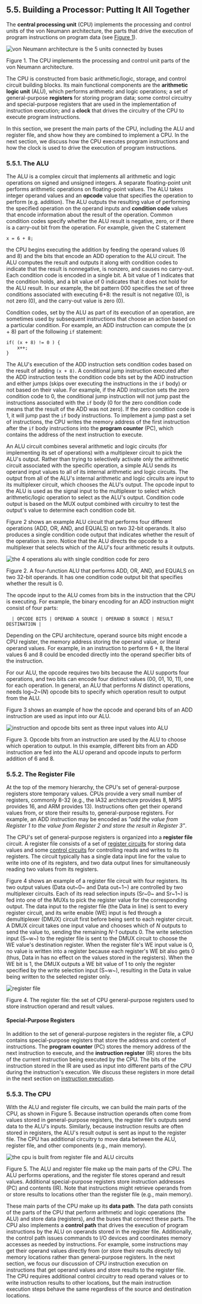 
## 5.5. Building a Processor: Putting It All Together 

The **central processing unit** (CPU) implements the processing and
control units of the von Neumann architecture, the parts that drive the
execution of program instructions on program data (see [Figure
1](#FigCPUVonNeumann)).




![von Neumann architecture is the 5 units connected by buses](_images/vonneumann.png)


Figure 1. The CPU implements the processing and control unit parts of
the von Neumann architecture.


The CPU is constructed from basic arithmetic/logic, storage, and control
circuit building blocks. Its main functional components are the
**arithmetic logic unit** (ALU), which performs arithmetic and logic
operations; a set of general-purpose **registers** for storing program
data; some control circuitry and special-purpose registers that are used
in the implementation of instruction execution; and a **clock** that
drives the circuitry of the CPU to execute program instructions.


In this section, we present the main parts of the CPU, including the ALU
and register file, and show how they are combined to implement a CPU. In
the next section, we discuss how the CPU executes program instructions
and how the clock is used to drive the execution of program
instructions.



### 5.5.1. The ALU 

The ALU is a complex circuit that implements all arithmetic and logic
operations on signed and unsigned integers. A separate floating-point
unit performs arithmetic operations on floating-point values. The ALU
takes integer operand values and an **opcode** value that specifies the
operation to perform (e.g. addition). The ALU outputs the resulting
value of performing the specified operation on the operand inputs and
**condition code** values that encode information about the result of
the operation. Common condition codes specify whether the ALU result is
negative, zero, or if there is a carry-out bit from the operation. For
example, given the C statement




```
x = 6 + 8;
```


the CPU begins executing the addition by feeding the operand values (6
and 8) and the bits that encode an ADD operation to the ALU circuit. The
ALU computes the result and outputs it along with condition codes to
indicate that the result is nonnegative, is nonzero, and causes no
carry-out. Each condition code is encoded in a single bit. A bit value
of 1 indicates that the condition holds, and a bit value of 0 indicates
that it does not hold for the ALU result. In our example, the bit
pattern 000 specifies the set of three conditions associated with
executing 6+8: the result is not negative (0), is not zero (0), and the
carry-out value is zero (0).


Condition codes, set by the ALU as part of its execution of an
operation, are sometimes used by subsequent instructions that choose an
action based on a particular condition. For example, an ADD instruction
can compute the (x + 8) part of the following `if` statement:




```
if( (x + 8) != 0 ) {
    x++;
}
```


The ALU's execution of the ADD instruction sets condition codes based on
the result of adding `(x + 8)`. A conditional jump instruction executed
after the ADD instruction tests the condition code bits set by the ADD
instruction and either jumps (skips over executing the instructions in
the `if` body) or not based on their value. For example, if the ADD
instruction sets the zero condition code to 0, the conditional jump
instruction will not jump past the instructions associated with the `if`
body (0 for the zero condition code means that the result of the ADD was
not zero). If the zero condition code is 1, it will jump past the `if`
body instructions. To implement a jump past a set of instructions, the
CPU writes the memory address of the first instruction after the `if`
body instructions into the **program counter** (PC), which contains the
address of the next instruction to execute.


An ALU circuit combines several arithmetic and logic circuits (for
implementing its set of operations) with a multiplexer circuit to pick
the ALU's output. Rather than trying to selectively activate only the
arithmetic circuit associated with the specific operation, a simple ALU
sends its operand input values to all of its internal arithmetic and
logic circuits. The output from all of the ALU's internal arithmetic and
logic circuits are input to its multiplexer circuit, which chooses the
ALU's output. The opcode input to the ALU is used as the signal input to
the multiplexer to select which arithmetic/logic operation to select as
the ALU's output. Condition code output is based on the MUX output
combined with circuitry to test the output's value to determine each
condition code bit.


Figure 2 shows an example ALU circuit that performs four
different operations (ADD, OR, AND, and EQUALS) on two 32-bit operands.
It also produces a single condition code output that indicates whether
the result of the operation is zero. Notice that the ALU directs the
opcode to a multiplexer that selects which of the ALU's four arithmetic
results it outputs.




![the 4 operations alu with single condition code for zero](_images/alu.png)


Figure 2. A four-function ALU that performs ADD, OR, AND, and EQUALS on
two 32-bit operands. It has one condition code output bit that specifies
whether the result is 0.


The opcode input to the ALU comes from bits in the instruction that the
CPU is executing. For example, the binary encoding for an ADD
instruction might consist of four parts:




      | OPCODE BITS | OPERAND A SOURCE | OPERAND B SOURCE | RESULT DESTINATION |


Depending on the CPU architecture, operand source bits might encode a
CPU register, the memory address storing the operand value, or literal
operand values. For example, in an instruction to perform 6 + 8, the
literal values 6 and 8 could be encoded directly into the operand
specifier bits of the instruction.


For our ALU, the opcode requires two bits because the ALU supports four
operations, and two bits can encode four distinct values (00, 01, 10,
11), one for each operation. In general, an ALU that performs *N*
distinct operations, needs log~2~(*N*) opcode bits to specify which
operation result to output from the ALU.


Figure 3 shows an example of how the opcode and
operand bits of an ADD instruction are used as input into our ALU.




![instruction and opcode bits sent as three input values into ALU](_images/aluadd.png)


Figure 3. Opcode bits from an instruction are used by the ALU to choose
which operation to output. In this example, different bits from an ADD
instruction are fed into the ALU operand and opcode inputs to perform
addition of 6 and 8.



### 5.5.2. The Register File 

At the top of the memory hierarchy, the CPU's set of general-purpose
registers store temporary values. CPUs provide a very small number of
registers, commonly 8-32 (e.g., the IA32 architecture provides 8, MIPS
provides 16, and ARM provides 13). Instructions often get their operand
values from, or store their results to, general-purpose registers. For
example, an ADD instruction may be encoded as *\"add the value from
Register 1 to the value from Register 2 and store the result in Register
3\"*.


The CPU's set of general-purpose registers is organized into a
**register file** circuit. A register file consists of a set of
[register circuits](storagecircs.html#_cpu_register) for storing
data values and some [control
circuits](controlcircs.html#_control_circuits) for controlling
reads and writes to its registers. The circuit typically has a single
data input line for the value to write into one of its registers, and
two data output lines for simultaneously reading two values from its
registers.


Figure 4 shows an example of a register file circuit with
four registers. Its two output values (Data out~0~ and Data out~1~) are
controlled by two multiplexer circuits. Each of its read selection
inputs (Sr~0~ and Sr~1~) is fed into one of the MUXs to pick the
register value for the corresponding output. The data input to the
register file (the Data in line) is sent to every register circuit, and
its write enable (WE) input is fed through a demultiplexer (DMUX)
circuit first before being sent to each register circuit. A DMUX circuit
takes one input value and chooses which of *N* outputs to send the value
to, sending the remaining *N-1* outputs 0. The write selection input
(S~w~) to the register file is sent to the DMUX circuit to choose the WE
value's destination register. When the register file's WE input value is
0, no value is written into a register because each register's WE bit
also gets 0 (thus, Data in has no effect on the values stored in the
registers). When the WE bit is 1, the DMUX outputs a WE bit value of 1
to only the register specified by the write selection input (S~w~),
resulting in the Data in value being written to the selected register
only.




![register file](_images/regfile.png)


Figure 4. The register file: the set of CPU general-purpose registers
used to store instruction operand and result values.



#### Special-Purpose Registers 

In addition to the set of general-purpose registers in the register
file, a CPU contains special-purpose registers that store the address
and content of instructions. The **program counter** (PC) stores the
memory address of the next instruction to execute, and the **instruction
register** (IR) stores the bits of the current instruction being
executed by the CPU. The bits of the instruction stored in the IR are
used as input into different parts of the CPU during the instruction's
execution. We discuss these registers in more detail in the next section
on [instruction
execution](instrexec.html#_the_processors_execution_of_program_instructions).



### 5.5.3. The CPU 

With the ALU and register file circuits, we can build the main parts of
the CPU, as shown in Figure 5. Because instruction operands
often come from values stored in general-purpose registers, the register
file's outputs send data to the ALU's inputs. Similarly, because
instruction results are often stored in registers, the ALU's result
output is sent as input to the register file. The CPU has additional
circuitry to move data between the ALU, register file, and other
components (e.g., main memory).




![the cpu is built from register file and ALU circuits](_images/cpu.png)


Figure 5. The ALU and register file make up the main parts of the CPU.
The ALU performs operations, and the register file stores operand and
result values. Additional special-purpose registers store instruction
addresses (PC) and contents (IR). Note that instructions might retrieve
operands from or store results to locations other than the register file
(e.g., main memory).


These main parts of the CPU make up its **data path**. The data path
consists of the parts of the CPU that perform arithmetic and logic
operations (the ALU) and store data (registers), and the buses that
connect these parts. The CPU also implements a **control path** that
drives the execution of program instructions by the ALU on operands
stored in the register file. Additionally, the control path issues
commands to I/O devices and coordinates memory accesses as needed by
instructions. For example, some instructions may get their operand
values directly from (or store their results directly to) memory
locations rather than general-purpose registers. In the next section, we
focus our discussion of CPU instruction execution on instructions that
get operand values and store results to the register file. The CPU
requires additional control circuitry to read operand values or to write
instruction results to other locations, but the main instruction
execution steps behave the same regardless of the source and destination
locations.






